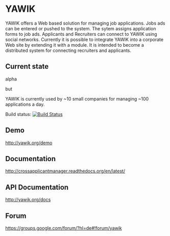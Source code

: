 YAWIK
=====

YAWIK offers a Web based solution for managing job applications. Jobs ads can
be entered or pushed to the system. The sytem assigns application forms to job
ads. Applicants and Recruiters can connect to YAWIK using social networks. 
Currently it is possible to integrate YAWIK into a corporate Web site by 
extending it with a module. It is intended to become a distributed system for 
connecting recruiters and applicants.

Current state
-------------

alpha

but

YAWIK is currently used by ~10 small companies for managing ~100 applications 
a day.

Build status: [![Build Status](https://api.travis-ci.org/cross-solution/CrossApplicantManager.svg)](https://travis-ci.org/cross-solution/CrossApplicantManager)

Demo
----

http://yawik.org/demo

Documentation
-------------

http://crossapplicantmanager.readthedocs.org/en/latest/

API Documentation
-----------------

http://yawik.org/docs

Forum
-----

https://groups.google.com/forum/?hl=de#!forum/yawik


